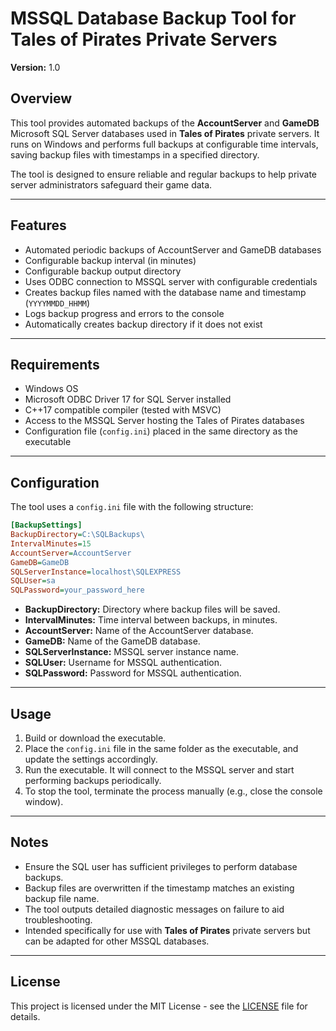 # MSSQL Database Backup Tool for Tales of Pirates Private Servers

**Version:** 1.0

## Overview

This tool provides automated backups of the **AccountServer** and **GameDB** Microsoft SQL Server databases used in **Tales of Pirates** private servers. It runs on Windows and performs full backups at configurable time intervals, saving backup files with timestamps in a specified directory.

The tool is designed to ensure reliable and regular backups to help private server administrators safeguard their game data.

---

## Features

- Automated periodic backups of AccountServer and GameDB databases
- Configurable backup interval (in minutes)
- Configurable backup output directory
- Uses ODBC connection to MSSQL server with configurable credentials
- Creates backup files named with the database name and timestamp (`YYYYMMDD_HHMM`)
- Logs backup progress and errors to the console
- Automatically creates backup directory if it does not exist

---

## Requirements

- Windows OS
- Microsoft ODBC Driver 17 for SQL Server installed
- C++17 compatible compiler (tested with MSVC)
- Access to the MSSQL Server hosting the Tales of Pirates databases
- Configuration file (`config.ini`) placed in the same directory as the executable

---

## Configuration

The tool uses a `config.ini` file with the following structure:

```ini
[BackupSettings]
BackupDirectory=C:\SQLBackups\
IntervalMinutes=15
AccountServer=AccountServer
GameDB=GameDB
SQLServerInstance=localhost\SQLEXPRESS
SQLUser=sa
SQLPassword=your_password_here
```

- **BackupDirectory:** Directory where backup files will be saved.
- **IntervalMinutes:** Time interval between backups, in minutes.
- **AccountServer:** Name of the AccountServer database.
- **GameDB:** Name of the GameDB database.
- **SQLServerInstance:** MSSQL server instance name.
- **SQLUser:** Username for MSSQL authentication.
- **SQLPassword:** Password for MSSQL authentication.

---

## Usage

1. Build or download the executable.
2. Place the `config.ini` file in the same folder as the executable, and update the settings accordingly.
3. Run the executable. It will connect to the MSSQL server and start performing backups periodically.
4. To stop the tool, terminate the process manually (e.g., close the console window).

---

## Notes

- Ensure the SQL user has sufficient privileges to perform database backups.
- Backup files are overwritten if the timestamp matches an existing backup file name.
- The tool outputs detailed diagnostic messages on failure to aid troubleshooting.
- Intended specifically for use with **Tales of Pirates** private servers but can be adapted for other MSSQL databases.

---

## License

This project is licensed under the MIT License - see the [LICENSE](LICENSE) file for details.
